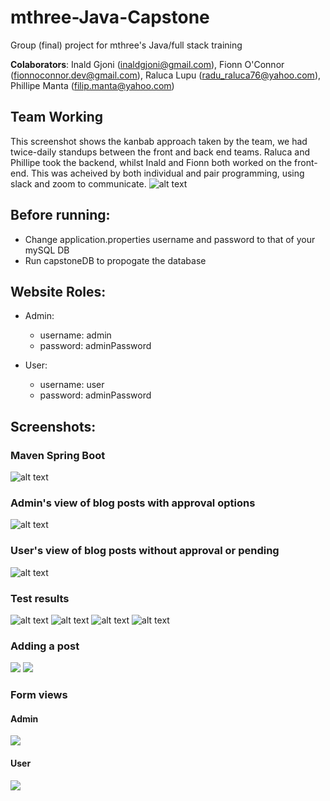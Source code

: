 # mthree-Java-Capstone
Group (final) project for mthree's Java/full stack training

**Colaborators**: Inald Gjoni (inaldgjoni@gmail.com), Fionn O'Connor (fionnoconnor.dev@gmail.com), Raluca Lupu (radu_raluca76@yahoo.com), Phillipe Manta (filip.manta@yahoo.com)


## Team Working
This screenshot shows the kanbab approach taken by the team, we had twice-daily standups between the front and back end teams.
Raluca and Phillipe took the backend, whilst Inald and Fionn both worked on the front-end. This was acheived by both individual and pair programming, using slack and zoom to communicate.
![alt text](/Screenshots/kanbanBoard.png)

## Before running:

- Change application.properties username and password to that of your mySQL DB
- Run capstoneDB to propogate the database

## Website Roles:

- Admin:
	- username: admin
	- password: adminPassword

- User:
	- username: user
	- password: adminPassword

## Screenshots:

### Maven Spring Boot
![alt text](/Screenshots/springoutput.png)

### Admin's view of blog posts with approval options
![alt text](/Screenshots/adminView.png "Admin's view of blog posts with approval options")

### User's view of blog posts without approval or pending
![alt text](/Screenshots/userView.png "User's view of blog posts without approval or pending")

### Test results
![alt text](/Screenshots/PostsServiceTest.PNG)
![alt text](/Screenshots/PostsServiceTest2.PNG)
![alt text](/Screenshots/StaticPageServiceTests.PNG)
![alt text](/Screenshots/UsersSeriviceTests.PNG)

### Adding a post
![](/Screenshots/formAdd.png)
![](/Screenshots/result.png)

### Form views
#### Admin
![](/Screenshots/BlogAdminView.png)
#### User
![](/Screenshots/BlogUserView.png)